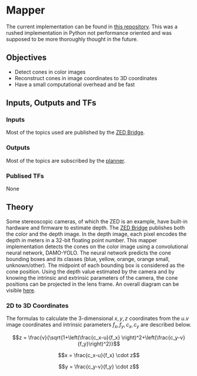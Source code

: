 # Mapper
The current implementation can be found in [this repository](https://github.com/FSLART/mapper_speedrun). This was a rushed implementation in Python not performance oriented and was supposed to be more thoroughly thought in the future. 
## Objectives
- Detect cones in color images
- Reconstruct cones in image coordinates to 3D coordinates
- Have a small computational overhead and be fast
## Inputs, Outputs and TFs
### Inputs
Most of the topics used are published by the [ZED Bridge](LART/ZED%20Bridge/README.md).
### Outputs
Most of the topics are subscribed by the [planner](LART/Planner/README.md).
### Publised TFs
None
## Theory
Some stereoscopic cameras, of which the ZED is an example, have built-in hardware and firmware to estimate depth. The [ZED Bridge](../ZED%20Bridge/README.md) publishes both the color and the depth image. In the depth image, each pixel encodes the depth in meters in a 32-bit floating point number.
This mapper implementation detects the cones on the color image using a convolutional neural network, DAMO-YOLO. The neural network predicts the cone bounding boxes and its classes (blue, yellow, orange, orange small, unknown/other). The midpoint of each bounding box is considered as the cone position. 
Using the depth value estimated by the camera and by knowing the intrinsic and extrinsic parameters of the camera, the cone positions can be projected in the lens frame.
An overall diagram can be visible [here](./Architecture/Mapper.canvas).
### 2D to 3D Coordinates
The formulas to calculate the 3-dimensional $x,y,z$ coordinates from the $u.v$ image coordinates and intrinsic parameters $f_x, f_y, c_x, c_y$ are described below.

$$z = \frac{v}{\sqrt{1+\left(\frac{c_x-u}{f_x} \right)^2+\left(\frac{c_y-v}{f_y}\right)^2}}$$

$$x = \frac{c_x-u}{f_x} \cdot z$$

$$y = \frac{c_y-v}{f_y} \cdot z$$